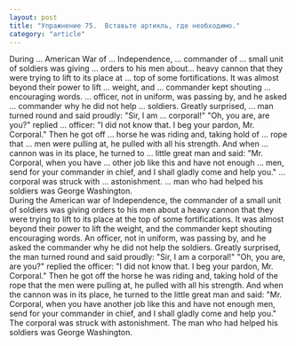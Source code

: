 ```yaml
---
layout: post
title: "Упражнение 75.  Вставьте артикль, где необходимо."
category: "article"
---
```

<section class="question">
During ... American War of ... Independence, ... commander of ... small unit of soldiers was giving ... orders to his men about... heavy cannon that they were trying to lift to its place at ... top of some fortifications. It was almost beyond their power to lift ... weight, and ... commander kept shouting ... encouraging words. ... officer, not in uniform, was passing by, and he asked ... commander why he did
not help ... soldiers. Greatly surprised, ... man turned round and said proudly: "Sir, I am ... corporal!" "Oh, you are, are you?" replied ... officer: "I did not know that. I beg your pardon, Mr. Corporal." Then he got off ... horse he was riding and, taking hold of ... rope that ... men were pulling at, he pulled with all his strength. And when ... cannon was in its place, he turned to ... little great man and said: "Mr. Corporal, when you have ... other job like this and have not enough ... men, send for your commander in chief, and I shall gladly come and help you." ... corporal was struck with ... astonishment. ... man who had helped his soldiers was George Washington.
</section>

<section class="answer">
During the American war of Independence, the commander of a small unit of soldiers was giving orders to his men about a heavy cannon that they were trying to lift to its place at the top of some fortifications. It was almost beyond their power to lift the weight, and the commander kept shouting encouraging words. An officer, not in uniform, was passing by, and he asked the commander why he did not help the soldiers. Greatly surprised, the man turned round and said proudly: "Sir, I am a corporal!" "Oh, you are, are you?" replied the officer: "I did not know that. I beg your pardon, Mr. Corporal." Then he got off the horse he was riding and, taking hold of the rope that the men were pulling at, he pulled with all his strength. And when the cannon was in its place, he turned to the little great man and said: "Mr. Corporal, when you have another job like this and have not enough men, send for your commander in chief, and I shall gladly come and help you." The corporal was struck with astonishment. The man who had helped his soldiers was George Washington.
</section>